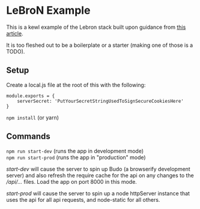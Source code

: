 # LeBroN Example

This is a kewl example of the Lebron stack built upon guidance from
[this article](https://github.com/yoshuawuyts/tiny-guide-to-non-fancy-node).

It is too fleshed out to be a boilerplate or a starter (making one of those is
a TODO).

## Setup

Create a local.js file at the root of this with the following:

```
module.exports = {
	serverSecret: 'PutYourSecretStringUsedToSignSecureCookiesHere'
}
```

`npm install` (or yarn)  

## Commands

`npm run start-dev` (runs the app in development mode)  
`npm run start-prod` (runs the app in "production" mode)  

_start-dev_ will cause the server to spin up Budo (a browserify development
server) and also refresh the require cache for the api on any changes to the
_/api/..._ files. Load the app on port 8000 in this mode.

_start-prod_ will cause the server to spin up a node httpServer instance that
uses the api for all api requests, and node-static for all others.
